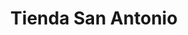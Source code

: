 ---
title: "Tienda San Antonio"
url: /san-miguel/tienda-san-antonio-16-calle-oriente/
shop: quiosco
---